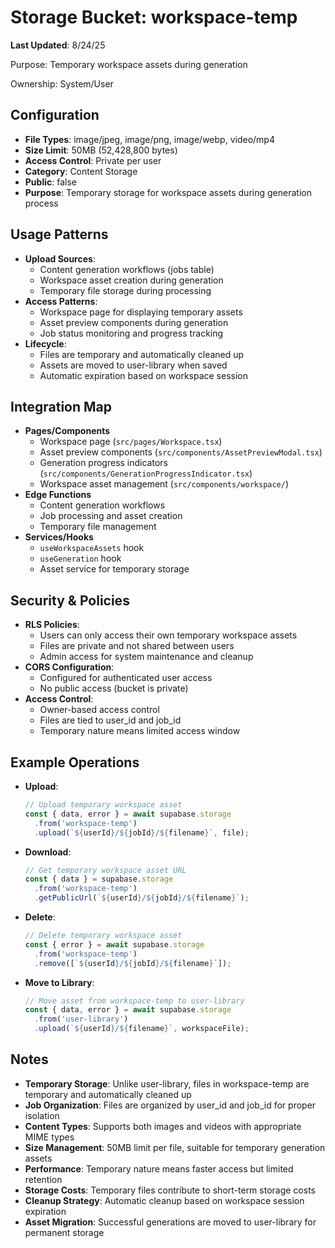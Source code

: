 # Storage Bucket: workspace-temp

**Last Updated**: 8/24/25

Purpose: Temporary workspace assets during generation

Ownership: System/User

## Configuration
- **File Types**: image/jpeg, image/png, image/webp, video/mp4
- **Size Limit**: 50MB (52,428,800 bytes)
- **Access Control**: Private per user
- **Category**: Content Storage
- **Public**: false
- **Purpose**: Temporary storage for workspace assets during generation process

## Usage Patterns
- **Upload Sources**: 
  - Content generation workflows (jobs table)
  - Workspace asset creation during generation
  - Temporary file storage during processing
- **Access Patterns**: 
  - Workspace page for displaying temporary assets
  - Asset preview components during generation
  - Job status monitoring and progress tracking
- **Lifecycle**: 
  - Files are temporary and automatically cleaned up
  - Assets are moved to user-library when saved
  - Automatic expiration based on workspace session

## Integration Map
- **Pages/Components**
  - Workspace page (`src/pages/Workspace.tsx`)
  - Asset preview components (`src/components/AssetPreviewModal.tsx`)
  - Generation progress indicators (`src/components/GenerationProgressIndicator.tsx`)
  - Workspace asset management (`src/components/workspace/`)
- **Edge Functions**
  - Content generation workflows
  - Job processing and asset creation
  - Temporary file management
- **Services/Hooks**
  - `useWorkspaceAssets` hook
  - `useGeneration` hook
  - Asset service for temporary storage

## Security & Policies
- **RLS Policies**: 
  - Users can only access their own temporary workspace assets
  - Files are private and not shared between users
  - Admin access for system maintenance and cleanup
- **CORS Configuration**: 
  - Configured for authenticated user access
  - No public access (bucket is private)
- **Access Control**: 
  - Owner-based access control
  - Files are tied to user_id and job_id
  - Temporary nature means limited access window

## Example Operations
- **Upload**: 
  ```javascript
  // Upload temporary workspace asset
  const { data, error } = await supabase.storage
    .from('workspace-temp')
    .upload(`${userId}/${jobId}/${filename}`, file);
  ```
- **Download**: 
  ```javascript
  // Get temporary workspace asset URL
  const { data } = supabase.storage
    .from('workspace-temp')
    .getPublicUrl(`${userId}/${jobId}/${filename}`);
  ```
- **Delete**: 
  ```javascript
  // Delete temporary workspace asset
  const { error } = await supabase.storage
    .from('workspace-temp')
    .remove([`${userId}/${jobId}/${filename}`]);
  ```
- **Move to Library**: 
  ```javascript
  // Move asset from workspace-temp to user-library
  const { data, error } = await supabase.storage
    .from('user-library')
    .upload(`${userId}/${filename}`, workspaceFile);
  ```

## Notes
- **Temporary Storage**: Unlike user-library, files in workspace-temp are temporary and automatically cleaned up
- **Job Organization**: Files are organized by user_id and job_id for proper isolation
- **Content Types**: Supports both images and videos with appropriate MIME types
- **Size Management**: 50MB limit per file, suitable for temporary generation assets
- **Performance**: Temporary nature means faster access but limited retention
- **Storage Costs**: Temporary files contribute to short-term storage costs
- **Cleanup Strategy**: Automatic cleanup based on workspace session expiration
- **Asset Migration**: Successful generations are moved to user-library for permanent storage
